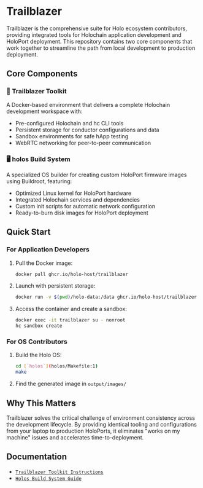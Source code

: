 # Trailblazer

Trailblazer is the comprehensive suite for Holo ecosystem contributors, providing integrated tools for Holochain application development and HoloPort deployment. This repository contains two core components that work together to streamline the path from local development to production deployment.

## Core Components

### 🐳 Trailblazer Toolkit
A Docker-based environment that delivers a complete Holochain development workspace with:
- Pre-configured Holochain and hc CLI tools
- Persistent storage for conductor configurations and data
- Sandbox environments for safe hApp testing
- WebRTC networking for peer-to-peer communication

### 🖥️ holos Build System
A specialized OS builder for creating custom HoloPort firmware images using Buildroot, featuring:
- Optimized Linux kernel for HoloPort hardware
- Integrated Holochain services and dependencies
- Custom init scripts for automatic network configuration
- Ready-to-burn disk images for HoloPort deployment

## Quick Start

### For Application Developers
1. Pull the Docker image:
   ```sh
   docker pull ghcr.io/holo-host/trailblazer
   ```
2. Launch with persistent storage:
   ```sh
   docker run -v $(pwd)/holo-data:/data ghcr.io/holo-host/trailblazer
   ```
3. Access the container and create a sandbox:
   ```sh
   docker exec -it trailblazer su - nonroot
   hc sandbox create
   ```

### For OS Contributors
1. Build the Holo OS:
   ```sh
   cd [`holos`](holos/Makefile:1)
   make
   ```
2. Find the generated image in `output/images/`

## Why This Matters
Trailblazer solves the critical challenge of environment consistency across the development lifecycle. By providing identical tooling and configurations from your laptop to production HoloPorts, it eliminates "works on my machine" issues and accelerates time-to-deployment.

## Documentation
- [`Trailblazer Toolkit Instructions`](docker/README.md)
- [`Holos Build System Guide`](holos/README.md)